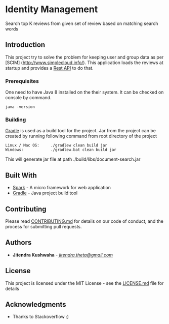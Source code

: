 # Identity Management

Search top K reviews from given set of review based on matching search words

## Introduction

This project try to solve the problem for keeping user and group data as per [SCIM] (http://www.simplecloud.info/). This application loads the reviews at startup and provides a [Rest API](http://www.restapitutorial.com/) to do that.

### Prerequisites

One need to have Java 8 installed on the their system. It can be checked on console by command.

```
java -version
```

### Building

[Gradle](https://gradle.org/) is used as a build tool for the project. 
Jar from the project can be created by running following command from root directory of the project

```
Linux / Mac OS: 	./gradlew clean build jar
Windows: 			./gradlew.bat clean build jar
```
This will generate jar file at path ./build/libs/document-search.jar

## Built With

* [Spark](http://sparkjava.com/) - A micro framework for web application
* [Gradle](https://gradle.org/) - Java project build tool

## Contributing

Please read [CONTRIBUTING.md](https://gist.github.com/PurpleBooth/b24679402957c63ec426) for details on our code of conduct, and the process for submitting pull requests.


## Authors

* **Jitendra Kushwaha** - *jitendra.theta@gmail.com* 


## License

This project is licensed under the MIT License - see the [LICENSE.md](LICENSE.md) file for details

## Acknowledgments

* Thanks to Stackoverflow :)
